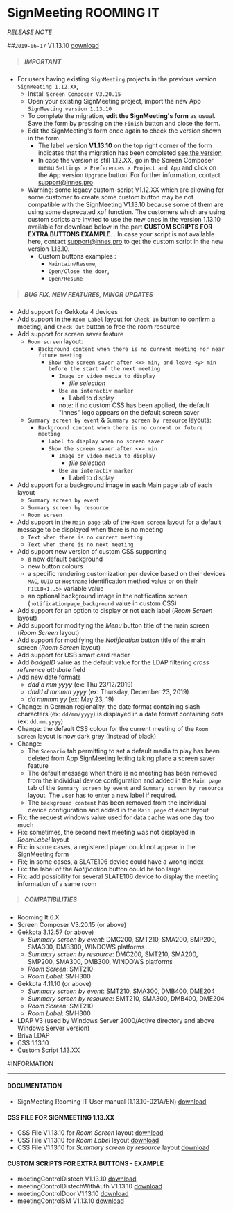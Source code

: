 # SignMeeting ROOMING IT
*RELEASE NOTE*

##`2019-06-17` V1.13.10 [download](https://github.com/innes-labs/archives/downloads/app-signmeeting-roomingit/signmeeting_roomingit-screen_composer-setup-1.13.10.appi)
>##### **IMPORTANT**
- For users having existing `SignMeeting` projects in the previous version `SignMeeting 1.12.XX`,
    - Install `Screen Composer V3.20.15`
    - Open your existing SignMeeting project, import the new App `SignMeeting version 1.13.10`
    - To complete the migration, **edit the SignMeeting's form** as usual. Save the form by pressing on the `Finish` button and close the form.
    - Edit the SignMeeting's form once again to check the version shown in the form.
        - The label version **V1.13.10** on the top right corner of the form indicates that the migration has been completed [see the version](https://github.com/innes-labs/archives/downloads/SignMeeting_upgrade_to_V1.13.10.jpg)
        - In case the version is still 1.12.XX, go in the Screen Composer menu ```Settings > Preferences > Project and App``` and click on the App version ```Upgrade``` button. For further information, contact support@innes.pro
	- Warning: some legacy custom-script V1.12.XX which are allowing for some customer to create some custom button may be not compatible with the SignMeeting V1.13.10 because some of them are using some deprecated xpf function. The customers which are using custom scripts are invited to use the new ones in the version 1.13.10 available for download below in the part **CUSTOM SCRIPTS FOR EXTRA BUTTONS EXAMPLE**. . In case your script is not available here, contact support@innes.pro to get the custom script in the new version 1.13.10.
    	- Custom buttons examples :
        	- ```Maintain/Resume```,
        	- ```Open/Close the door```,
        	- ```Open/Resume```
>##### **BUG FIX, NEW FEATURES, MINOR UPDATES**
- Add support for Gekkota 4 devices
- Add support in the `Room Label` layout for ```Check In``` button to confirm a meeting, and ```Check Out``` button to free the room resource
- Add support for screen saver feature
    - `Room screen` layout:
        - `Background content when there is no current meeting nor near future meeting`
            - `Show the screen saver after <x> min, and leave <y> min before the start of the next meeting`
                - `Image or video media to display`
                    - *file selection*
                - `Use an interactiv marker`
                    - Label to display <free text>
                - note: if no custom CSS has been applied, the default "Innes" logo appears on the default screen saver
    - `Summary screen by event` & `Summary screen by resource` layouts:
        - `Background content when there is no current or future meeting`
            - `Label to display when no screen saver`
            - `Show the screen saver after <x> min`
                - `Image or video media to display`
                    - *file selection*
                - `Use an interactiv marker`
                    - Label to display <free text>
- Add support for a background image in each Main page tab of each layout
    - `Summary screen by event`
    - `Summary screen by resource`
    - `Room screen`
- Add support in the `Main page` tab of the `Room screen` layout for a default message to be displayed when there is no meeting
    - `Text when there is no current meeting`
    - `Text when there is no next meeting`
- Add support new version of custom CSS supporting
    - a new default background
    - new button colours
    - a specific rendering customization per device based on their devices `MAC`, `UUID` or `Hostname` identification method value or on their `FIELD<1..5>` variable value
	- an optional background image in the notification screen (`notificationpage_background` value in custom CSS)
- Add support for an option to display or not each label (*Room Screen* layout)
- Add support for modifying the *Menu* button title of the main screen (*Room Screen* layout)
- Add support for modifying the *Notification* button title of the main screen (*Room Screen* layout)
- Add support for USB smart card reader
- Add *badgeID* value as the default value for the LDAP filtering *cross reference attribute* field
- Add new date formats
   - *ddd d mm yyyy* (ex: Thu 23/12/2019)
    - *dddd d mmmm yyyy* (ex: Thursday, December 23, 2019)
    - *dd mmmm yy* (ex: May 23, 19)
- Change: in German regionality, the date format containing slash characters (ex: `dd/mm/yyyy`) is displayed in a date format containing dots (ex: `dd.mm.yyyy`)
- Change: the default CSS colour for the current meeting of the `Room Screen` layout is now dark grey (instead of black)
- Change:
    - The `Scenario` tab permitting to set a default media to play has been deleted from App SignMeeting letting taking place a screen saver feature
    - The default message when there is no meeting has been removed from the individual device configuration and added in the `Main page` tab of the `Summary screen by event` and `Summary screen by resource` layout. The user has to enter a new label if required.
    - The `background content` has been removed from the individual device configuration and added in the `Main page` of each layout
- Fix: the request windows value used for data cache was one day too much
- Fix: sometimes, the second next meeting was not displayed in *RoomLabel* layout
- Fix: in some cases, a registered player could not appear in the SignMeeting form
- Fix; in some cases, a SLATE106 device could have a wrong index
- Fix: the label of the *Notification* button could be too large
- Fix: add possibility for several SLATE106 device to display the meeting information of a same room
>##### **COMPATIBILITIES**
- Rooming It 6.X
- Screen Composer V3.20.15 (or above)
- Gekkota 3.12.57 (or above)
    - *Summary screen by event*: DMC200, SMT210, SMA200, SMP200, SMA300, DMB300, WINDOWS platforms
    - *Summary screen by resource*: DMC200, SMT210, SMA200, SMP200, SMA300, DMB300, WINDOWS platforms
    - *Room Screen*: SMT210
    - *Room Label*: SMH300
- Gekkota 4.11.10 (or above)
    - *Summary screen by event*: SMT210, SMA300, DMB400, DME204
    - *Summary screen by resource*: SMT210, SMA300, DMB400, DME204
    - *Room Screen*: SMT210
    - *Room Label*: SMH300
- LDAP V3 (used by Windows Server 2000/Active directory and above Windows Server version)
- Briva LDAP
- CSS 1.13.10
- Custom Script 1.13.XX

#INFORMATION
***********************************************************************

#### **DOCUMENTATION**
- SignMeeting Rooming IT User manual (1.13.10-021A/EN) [download](https://github.com/innes-labs/archives/downloads/app-signmeeting-roomingit/signmeeting-roomingit-user-manual-1.13.10-021A_en.pdf)
#### **CSS FILE FOR SIGNMEETING 1.13.XX**
- CSS File V1.13.10 for *Room Screen* layout  [download](https://github.com/innes-labs/archives/downloads/application-notes-signmeeting/room_screen/signmeeting_theme_room_screen_1.13.10.css)
- CSS File V1.13.10 for *Room Label* layout [download](https://github.com/innes-labs/archives/downloads/application-notes-signmeeting/room_label/signmeeting_theme_room_label_1.13.10.css)
- CSS File V1.13.10 for *Summary screen by resource* layout [download](https://github.com/innes-labs/archives/downloads/application-notes-signmeeting/summary_screen_by_resource/signmeeting_theme_summarization_by_resource_1.13.10.css)
#### **CUSTOM SCRIPTS FOR EXTRA BUTTONS - EXAMPLE**
- meetingControlDistech V1.13.10 [download](https://github.com/innes-labs/archives/downloads/application-notes-signmeeting/custom-js/meetingControlDistech_1.13.10.js)
- meetingControlDistechWithAuth V1.13.10 [download](https://github.com/innes-labs/archives/downloads/application-notes-signmeeting/custom-js/meetingControlDistechWithAuth_1.13.10.js)
- meetingControlDoor V1.13.10 [download](https://github.com/innes-labs/archives/downloads/application-notes-signmeeting/custom-js/meetingControlDoor_1.13.10.js)
- meetingControlSM V1.13.10 [download](https://github.com/innes-labs/archives/downloads/application-notes-signmeeting/custom-js/meetingControlSM_1.13.10.js)




